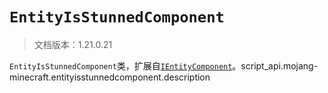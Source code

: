 # `EntityIsStunnedComponent`

> 文档版本：1.21.0.21

`EntityIsStunnedComponent`类，扩展自[`IEntityComponent`](./ientitycomponent.md)。script_api.mojang-minecraft.entityisstunnedcomponent.description
